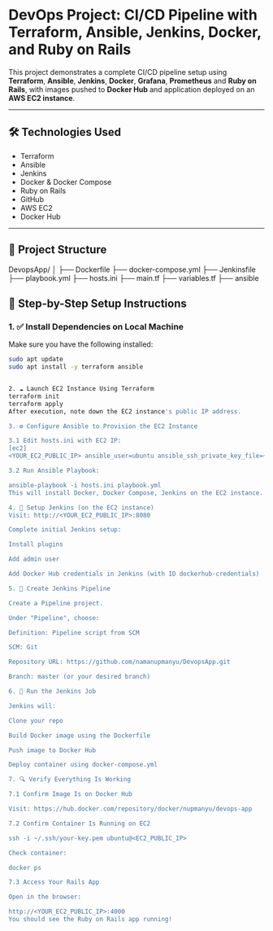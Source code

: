 
# DevOps Project: CI/CD Pipeline with Terraform, Ansible, Jenkins, Docker, and Ruby on Rails

This project demonstrates a complete CI/CD pipeline setup using **Terraform**, **Ansible**, **Jenkins**, **Docker**, **Grafana**, **Prometheus** and **Ruby on Rails**, with images pushed to **Docker Hub** and application deployed on an **AWS EC2 instance**.

---

## 🛠️ Technologies Used

- Terraform
- Ansible
- Jenkins
- Docker & Docker Compose
- Ruby on Rails
- GitHub
- AWS EC2
- Docker Hub

---

## 📁 Project Structure
DevopsApp/ │ ├── Dockerfile ├── docker-compose.yml ├── Jenkinsfile ├── playbook.yml ├── hosts.ini ├── main.tf ├── variables.tf ├── ansible


## 🚀 Step-by-Step Setup Instructions

### 1. ✅ Install Dependencies on Local Machine

Make sure you have the following installed:

```sh
sudo apt update
sudo apt install -y terraform ansible


2. ☁️ Launch EC2 Instance Using Terraform
terraform init
terraform apply
After execution, note down the EC2 instance's public IP address.

3. ⚙️ Configure Ansible to Provision the EC2 Instance

3.1 Edit hosts.ini with EC2 IP:
[ec2]
<YOUR_EC2_PUBLIC_IP> ansible_user=ubuntu ansible_ssh_private_key_file=~/.ssh/your-key.pem

3.2 Run Ansible Playbook:

ansible-playbook -i hosts.ini playbook.yml
This will install Docker, Docker Compose, Jenkins on the EC2 instance.

4. 🔧 Setup Jenkins (on the EC2 instance)
Visit: http://<YOUR_EC2_PUBLIC_IP>:8080

Complete initial Jenkins setup:

Install plugins

Add admin user

Add Docker Hub credentials in Jenkins (with ID dockerhub-credentials)

5. 🔁 Create Jenkins Pipeline

Create a Pipeline project.

Under "Pipeline", choose:

Definition: Pipeline script from SCM

SCM: Git

Repository URL: https://github.com/namanupmanyu/DevopsApp.git

Branch: master (or your desired branch)

6. 🧪 Run the Jenkins Job

Jenkins will:

Clone your repo

Build Docker image using the Dockerfile

Push image to Docker Hub

Deploy container using docker-compose.yml

7. 🔍 Verify Everything Is Working

7.1 Confirm Image Is on Docker Hub

Visit: https://hub.docker.com/repository/docker/nupmanyu/devops-app

7.2 Confirm Container Is Running on EC2

ssh -i ~/.ssh/your-key.pem ubuntu@<EC2_PUBLIC_IP>

Check container:

docker ps

7.3 Access Your Rails App

Open in the browser:

http://<YOUR_EC2_PUBLIC_IP>:4000
You should see the Ruby on Rails app running!
